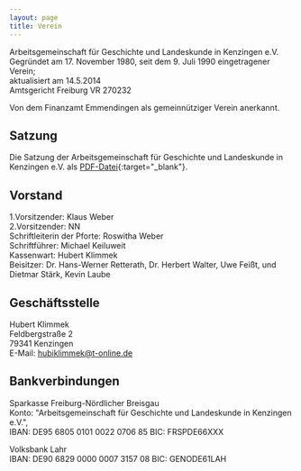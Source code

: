 ```yaml
---
layout: page
title: Verein
---
```



Arbeitsgemeinschaft für Geschichte und Landeskunde in Kenzingen e.V.  
Gegründet am 17. November 1980, seit dem 9. Juli 1990 eingetragener
Verein;  
aktualisiert am 14.5.2014  
Amtsgericht Freiburg VR 270232

Von dem Finanzamt Emmendingen als gemeinnütziger Verein anerkannt.

## Satzung

Die Satzung der Arbeitsgemeinschaft für Geschichte und Landeskunde in Kenzingen e.V. als [PDF-Datei](https://drive.google.com/file/d/1JpnO0R-vrNKrBWts9BqQIfkMrCzfctHJ/view?usp=sharing){:target="_blank"}.

## Vorstand

1.Vorsitzender: Klaus Weber  
2.Vorsitzender: NN  
Schriftleiterin der Pforte: Roswitha Weber  
Schriftführer: Michael Keiluweit  
Kassenwart: Hubert Klimmek    
Beisitzer: Dr. Hans-Werner Retterath, Dr. Herbert Walter, Uwe Feißt, und Dietmar Stärk, Kevin Laube

## Geschäftsstelle


Hubert Klimmek    
Feldbergstraße 2    
79341 Kenzingen   
E-Mail: hubiklimmek@t-online.de

## Bankverbindungen

Sparkasse Freiburg-Nördlicher Breisgau  
Konto: "Arbeitsgemeinschaft für Geschichte und Landeskunde in Kenzingen
e.V.",  
IBAN: DE95 6805 0101 0022 0706 85 BIC: FRSPDE66XXX

Volksbank Lahr  
IBAN: DE90 6829 0000 0007 3157 08 BIC: GENODE61LAH
